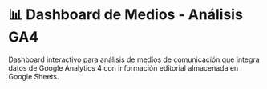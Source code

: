 # 📊 Dashboard de Medios - Análisis GA4

Dashboard interactivo para análisis de medios de comunicación que integra datos de Google Analytics 4 con información editorial almacenada en Google Sheets.